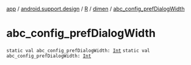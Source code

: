 [app](../../../index.md) / [android.support.design](../../index.md) / [R](../index.md) / [dimen](index.md) / [abc_config_prefDialogWidth](.)

# abc_config_prefDialogWidth

`static val abc_config_prefDialogWidth: `[`Int`](https://kotlinlang.org/api/latest/jvm/stdlib/kotlin/-int/index.html)
`static val abc_config_prefDialogWidth: `[`Int`](https://kotlinlang.org/api/latest/jvm/stdlib/kotlin/-int/index.html)